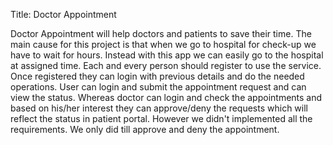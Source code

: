 Title: Doctor Appointment

Doctor Appointment will help doctors and patients to save their time. The main cause for this project is that when we go to hospital for check-up we have to wait for hours. Instead with this app we can easily go to the hospital at assigned time. Each and every person should register to use the service. Once registered they can login with previous details and do the needed operations. User can login and submit the appointment request and can view the status. Whereas doctor can login and check the appointments and based on his/her interest they can approve/deny the requests which will reflect the status in patient portal. However we didn't implemented all the requirements. We only did till approve and deny the appointment.
